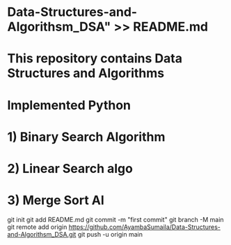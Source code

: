 # Data-Structures-and-Algorithsm_DSA" >> README.md

# This repository contains Data Structures and Algorithms

# Implemented Python

# 1) Binary Search Algorithm

# 2) Linear Search algo

# 3) Merge Sort Al

git init
git add README.md
git commit -m "first commit"
git branch -M main
git remote add origin https://github.com/AyambaSumaila/Data-Structures-and-Algorithsm_DSA.git
git push -u origin main

